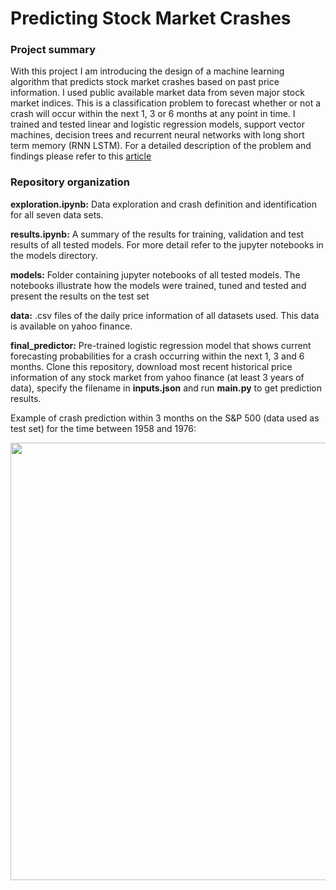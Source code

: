 # Predicting Stock Market Crashes

### Project summary
With this project I am introducing the design of a machine learning algorithm that predicts stock market crashes based on past 
price information. I used public available market data from seven major stock market indices. This is a classification problem to forecast whether or not a crash will occur within the next 1, 3 or 6 months at any point in time. I trained and tested linear and logistic regression models, support vector machines, decision trees and recurrent neural networks with long short term memory (RNN LSTM). For a detailed description of the problem and findings please refer to this [article](https://medium.com/@romanm111987/predicting-stock-market-crashes-with-statistical-machine-learning-techniques-and-neural-networks-b756d9b48497)


### Repository organization

**exploration.ipynb:** Data exploration and crash definition and identification for all seven data sets.

**results.ipynb:** A summary of the results for training, validation and test results of all tested models. For more detail
refer to the jupyter notebooks in the models directory.

**models:** Folder containing jupyter notebooks of all tested models. The notebooks illustrate how the models were trained,
tuned and tested and present the results on the test set

**data:** .csv files of the daily price information of all datasets used. This data is available on yahoo finance.

**final_predictor:** Pre-trained logistic regression model that shows current forecasting probabilities for a crash occurring
within the next 1, 3 and 6 months. Clone this repository, download most recent historical price information of any stock market from yahoo finance (at least 3 years of data), specify the filename in **inputs.json** and run **main.py** to get prediction results.


Example of crash prediction within 3 months on the S&P 500 (data used as test set) for the time between 1958 and 1976:
<p align="center">
  <img src="https://github.com/roman807/Crashes-in-Financial-Markets/blob/master/example_prediction.png" width="700">
</p>
